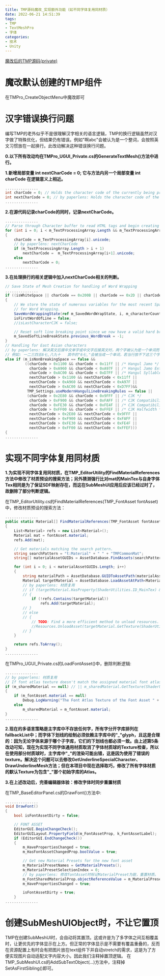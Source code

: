 ```yaml
---
title: TMP源码魔改_实现额外功能（如不同字体复用同材质）
date: 2022-06-21 14:51:39
tags:
- TMP
- TextMeshPro
- 字体
categories: 
- 技术
- Unity
---
```


[魔改后的TMP源码(private)](https://github.com/paperlens02/customTMP)

# 魔改默认创建的TMP组件
在TMPro_CreateObjectMenu中魔改即可


# 汉字错误换行问题
编写TMP的老外似乎不是很理解汉字相关的语言逻辑，TMP的换行逻辑虽然对汉字做了特殊优化，但结果仍有错误。例如"啊abc"会被认为是一个整词，会按照英文习惯放在一起换行。此改动解决这种错误换行问题。

<!--more-->

**0.以下所有改动均在TMPro_UGUI_Private.cs的GenerateTextMesh()方法中进行。**

**1.新增局部变量 int nextCharCode = 0; 它与方法内另一个局部变量 int charCode 在逻辑意义上相近。**
```CS
...............
int charCode = 0; // Holds the character code of the currently being processed character.
int nextCharCode = 0; // by paperlens: Holds the character code of the next character of the processed character.
...............
```
**2.在源代码记录charCode的同时，记录nextCharCode。**
```CS
...............
// Parse through Character buffer to read HTML tags and begin creating mesh.
for (int i = 0; i < m_TextProcessingArray.Length && m_TextProcessingArray[i].unicode != 0; i++)
{
    charCode = m_TextProcessingArray[i].unicode;
    // by paperlens: nextCharCode
    if (m_TextProcessingArray.Length > i + 1)
        nextCharCode =  m_TextProcessingArray[i+1].unicode;
    else
        nextCharCode = 0;
...............
```
**3.在处理换行的相关逻辑中加入nextCharCode相关的判断。**
```CS
// Save State of Mesh Creation for handling of Word Wrapping
...............
if ((isWhiteSpace || charCode == 0x200B || charCode == 0x2D || charCode == 0xAD) && (!m_isNonBreakingSpace || ignoreNonBreakingSpace) && charCode != 0xA0 && charCode != 0x2007 && charCode != 0x2011 && charCode != 0x202F && charCode != 0x2060)
{
    // We store the state of numerous variables for the most recent Space, LineFeed or Carriage Return to enable them to be restored
    // for Word Wrapping.
    SaveWordWrappingState(ref m_SavedWordWrapState, i, m_characterCount);
    isFirstWordOfLine = false;
    //isLastCharacterCJK = false;

    // Reset soft line breaking point since we now have a valid hard break point.
    m_SavedSoftLineBreakState.previous_WordBreak = -1;
}
// Handling for East Asian characters
// by paperlens: 解决英文后接中文单字或中文字后接英文时，两个字被认为是一个单词而一起换行的问题
// 例如: 一二三四五6七,八九十   其中的"6七,"会被当成一个单词，若当行放不下这三个字，这三个字会一起换行
else if (m_isNonBreakingSpace == false &&
         ((charCode > 0x1100 && charCode < 0x11ff || /* Hangul Jamo */
           charCode > 0xA960 && charCode < 0xA97F || /* Hangul Jamo Extended-A */
           charCode > 0xAC00 && charCode < 0xD7FF || /* Hangul Syllables */
           nextCharCode > 0x1100 && nextCharCode < 0x11ff || 
           nextCharCode > 0xA960 && nextCharCode < 0xA97F || 
           nextCharCode > 0xAC00 && nextCharCode < 0xD7FF)&& 
          TMP_Settings.useModernHangulLineBreakingRules == false ||
          (charCode > 0x2E80 && charCode < 0x9FFF || /* CJK */
           charCode > 0xF900 && charCode < 0xFAFF || /* CJK Compatibility Ideographs */
           charCode > 0xFE30 && charCode < 0xFE4F || /* CJK Compatibility Forms */
           charCode > 0xFF00 && charCode < 0xFFEF || /* CJK Halfwidth */
           nextCharCode > 0x2E80 && nextCharCode < 0x9FFF ||
           nextCharCode > 0xF900 && nextCharCode < 0xFAFF ||
           nextCharCode > 0xFE30 && nextCharCode < 0xFE4F ||
           nextCharCode > 0xFF00 && nextCharCode < 0xFFEF))) 
{
...............
```

# 实现不同字体复用同材质

**1.为实现不同字体复用同材质，在TMP_EditorUtility的FindMaterialReferences方法中修改了材质预设的搜索方法；另外猜测强行比对mat的MainTex与自身字体Tex相同是为了保证SDF映射存在，而这在SubMeshUI应用后应该已经过时了，故删除了部分判断逻辑。**

在TMP_EditorUtility.cs的FindMaterialReferences(TMP_FontAsset fontAsset)中，修改材质预设的搜索方法：
```CS
...............
public static Material[] FindMaterialReferences(TMP_FontAsset fontAsset)
{
    List<Material> refs = new List<Material>();
    Material mat = fontAsset.material;
    refs.Add(mat);

    // Get materials matching the search pattern.
    string searchPattern = "t:Material" + " " + "TMPCommonMat";
    string[] materialAssetGUIDs = AssetDatabase.FindAssets(searchPattern);

    for (int i = 0; i < materialAssetGUIDs.Length; i++)
    {
        string materialPath = AssetDatabase.GUIDToAssetPath(materialAssetGUIDs[i]);
        Material targetMaterial = AssetDatabase.LoadAssetAtPath<Material>(materialPath);
        // by paperlens: 材质复用
        // if (targetMaterial.HasProperty(ShaderUtilities.ID_MainTex) && targetMaterial.GetTexture(ShaderUtilities.ID_MainTex) != null && mat.GetTexture(ShaderUtilities.ID_MainTex) != null && targetMaterial.GetTexture(ShaderUtilities.ID_MainTex).GetInstanceID() == mat.GetTexture(ShaderUtilities.ID_MainTex).GetInstanceID())
        // {
            if (!refs.Contains(targetMaterial))
                refs.Add(targetMaterial);
        // }
        // else
        // {
            // TODO: Find a more efficient method to unload resources.
            //Resources.UnloadAsset(targetMaterial.GetTexture(ShaderUtilities.ID_MainTex));
        // }
    }

    return refs.ToArray();
}
...............
```

在TMPro_UGUI_Private.cs的LoadFontAsset()中，删除判断逻辑: 
```CS
...............
// by paperlens: 材质复用
// If font atlas texture doesn't match the assigned material font atlas, switch back to default material specified in the Font Asset.
if (m_sharedMaterial == null) // || m_sharedMaterial.GetTexture(ShaderUtilities.ID_MainTex) == null || m_fontAsset.atlasTexture.GetInstanceID() != m_sharedMaterial.GetTexture(ShaderUtilities.ID_MainTex).GetInstanceID()
{
    if (m_fontAsset.material == null)
        Debug.LogWarning("The Font Atlas Texture of the Font Asset " + m_fontAsset.name + " assigned to " + gameObject.name + " is missing.", this);
    else
        m_sharedMaterial = m_fontAsset.material;
}
...............
```

**2.现在的多语言策略是主字库中不存放任何字，所有字分开字库排列在fallbackList中；而字体下划线的绘制必须依赖主字库中的"\_"glyph，且这是合理的：因为无论字体来源于哪个子字库，它们的下划线也都必须一致。由上述第5条改动可知，现在为实现不同字体通用材质取消了字体材质球的Texture检查，所以在使用部分材质球时，主字库中"\_"的渲染可能出错，这是因为使用了错误的texture。解决这个问题可以去修改GetUnderlineSpecialCharacter、DrawUnderlineMesh方法；但在本项目中现在选择取巧，修改了所有字体材质的默认Texture为包含"\_"那个初始字库的Atlas。**

**3.在上述改动后，完善编辑器体验：修改字体时同步重置材质**

在TMP_BaseEditorPanel.cs的DrawFont()方法中: 
```CS
...............
void DrawFont()
{
    bool isFontAssetDirty = false;

    // FONT ASSET
    EditorGUI.BeginChangeCheck();
    EditorGUILayout.PropertyField(m_FontAssetProp, k_FontAssetLabel);
    if (EditorGUI.EndChangeCheck())
    {
        m_HavePropertiesChanged = true;
        m_HasFontAssetChangedProp.boolValue = true;

        // Get new Material Presets for the new font asset
        m_MaterialPresetNames = GetMaterialPresets();
        m_MaterialPresetSelectionIndex = 0;
        // by paperlens: 修改fontAsset时标记MaterialPreset为脏，重置材质。
        m_FontSharedMaterialProp.objectReferenceValue = m_MaterialPresets[m_MaterialPresetSelectionIndex];
        m_HavePropertiesChanged = true;

        isFontAssetDirty = true;
    }
...............
```

# 创建SubMeshUIObject时，不让它置顶

TMP在创建SubMeshUI时，会自动将其置顶。这或许是为了多字体之间互相覆盖时，让更优先的字体显示在上方。但正常的字体显示是不需要有覆盖重叠的，反而在资源配置上有时会有把图片放在text组件下并自动stretch的需求，这是为了方便实现图片自动适配文字内容大小。因此我们注释掉置顶逻辑。
在TMP_SubMeshUI.cs的AddSubTextObject(...)方法中，注释掉SetAsFirstSibling()即可。
